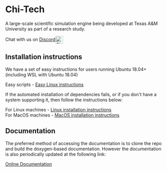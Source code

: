# Chi-Tech #

A large-scale scientific simulation engine being developed at Texas A&M University 
as part of a research study.

Chat with us on <a href="https://discord.gg/AJHHeAA">Discord<img src="CHI_DOC/HTMLimages/DiscordLogo.png" width="24" title="Chi-Tech on Discord" align="center"></a>

## Installation instructions

We have a set of easy instructions for users running Ubuntu 18.04+ (including WSL
with Ubuntu 18.04)

Easy scripts - [Easy Linux instructions](CHI_DOC/Install_ubuntu_easy.md)

If the automated installation of dependencies fails, or if you don't have a system
supporting it, then follow the instructions below: 

For Linux machines - [Linux installation instructions](CHI_DOC/Install_linux.md)  
For MacOS machines - [MacOS installation instructions](CHI_DOC/Install_macos.md)

## Documentation

The preferred method of accessing the documentation is to clone the repo and
build the doxygen-based documentation. However the documentation
is also periodically updated at the following link:

[Online Documentation](https://chi-tech.github.io)

